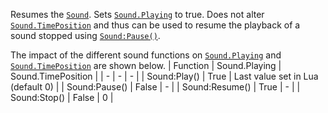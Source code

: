 Resumes the [`Sound`](https://create.roblox.com/docs/reference/engine/classes/Sound). Sets [`Sound.Playing`](https://create.roblox.com/docs/reference/engine/classes/Sound#Playing) to true. Does not
alter [`Sound.TimePosition`](https://create.roblox.com/docs/reference/engine/classes/Sound#TimePosition) and thus can be used to resume the
playback of a sound stopped using [`Sound:Pause()`](https://create.roblox.com/docs/reference/engine/classes/Sound#Pause).

The impact of the different sound functions on [`Sound.Playing`](https://create.roblox.com/docs/reference/engine/classes/Sound#Playing) and
[`Sound.TimePosition`](https://create.roblox.com/docs/reference/engine/classes/Sound#TimePosition) are shown below.
  | Function | Sound.Playing | Sound.TimePosition |
| - | - | - |
| Sound:Play() | True | Last value set in Lua (default 0) |
| Sound:Pause() | False | - |
| Sound:Resume() | True | - |
| Sound:Stop() | False | 0 |